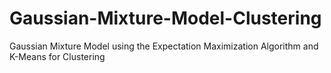 # Gaussian-Mixture-Model-Clustering
Gaussian Mixture Model using the Expectation Maximization Algorithm and K-Means for Clustering

